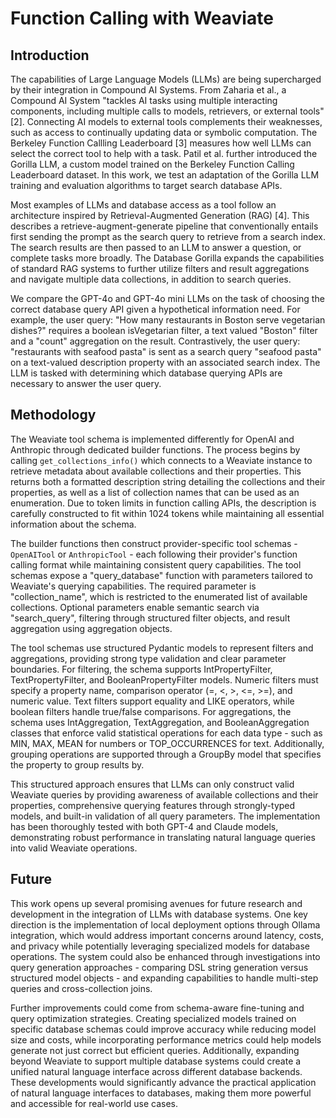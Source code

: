 # Function Calling with Weaviate

## Introduction

The capabilities of Large Language Models (LLMs) are being supercharged by their integration in Compound AI Systems. From Zaharia et al., a Compound AI System "tackles AI tasks using multiple interacting components, including multiple calls to models, retrievers, or external tools" [2]. Connecting AI models to external tools complements their weaknesses, such as access to continually updating data or symbolic computation. The Berkeley Function Callling Leaderboard [3] measures how well LLMs can select the correct tool to help with a task. Patil et al. further introduced the Gorilla LLM, a custom model trained on the Berkeley Function Calling Leaderboard dataset. In this work, we test an adaptation of the Gorilla LLM training and evaluation algorithms to target search database APIs.

Most examples of LLMs and database access as a tool follow an architecture inspired by Retrieval-Augmented Generation (RAG) [4]. This describes a retrieve-augment-generate pipeline that conventionally entails first sending the prompt as the search query to retrieve from a search index. The search results are then passed to an LLM to answer a question, or complete tasks more broadly. The Database Gorilla expands the capabilities of standard RAG systems to further utilize filters and result aggregations and navigate multiple data collections, in addition to search queries.

We compare the GPT-4o and GPT-4o mini LLMs on the task of choosing the correct database query API given a hypothetical information need. For example, the user query: "How many restaurants in Boston serve vegetarian dishes?" requires a boolean isVegetarian filter, a text valued "Boston" filter and a "count" aggregation on the result. Contrastively, the user query: "restaurants with seafood pasta" is sent as a search query "seafood pasta" on a text-valued description property with an associated search index. The LLM is tasked with determining which database querying APIs are necessary to answer the user query.

## Methodology

The Weaviate tool schema is implemented differently for OpenAI and Anthropic through dedicated builder functions. The process begins by calling `get_collections_info()` which connects to a Weaviate instance to retrieve metadata about available collections and their properties. This returns both a formatted description string detailing the collections and their properties, as well as a list of collection names that can be used as an enumeration. Due to token limits in function calling APIs, the description is carefully constructed to fit within 1024 tokens while maintaining all essential information about the schema.

The builder functions then construct provider-specific tool schemas - `OpenAITool` or `AnthropicTool` - each following their provider's function calling format while maintaining consistent query capabilities. The tool schemas expose a "query_database" function with parameters tailored to Weaviate's querying capabilities. The required parameter is "collection_name", which is restricted to the enumerated list of available collections. Optional parameters enable semantic search via "search_query", filtering through structured filter objects, and result aggregation using aggregation objects.

The tool schemas use structured Pydantic models to represent filters and aggregations, providing strong type validation and clear parameter boundaries. For filtering, the schema supports IntPropertyFilter, TextPropertyFilter, and BooleanPropertyFilter models. Numeric filters must specify a property name, comparison operator (=, <, >, <=, >=), and numeric value. Text filters support equality and LIKE operators, while boolean filters handle true/false comparisons. For aggregations, the schema uses IntAggregation, TextAggregation, and BooleanAggregation classes that enforce valid statistical operations for each data type - such as MIN, MAX, MEAN for numbers or TOP_OCCURRENCES for text. Additionally, grouping operations are supported through a GroupBy model that specifies the property to group results by.

This structured approach ensures that LLMs can only construct valid Weaviate queries by providing awareness of available collections and their properties, comprehensive querying features through strongly-typed models, and built-in validation of all query parameters. The implementation has been thoroughly tested with both GPT-4 and Claude models, demonstrating robust performance in translating natural language queries into valid Weaviate operations.

## Future

This work opens up several promising avenues for future research and development in the integration of LLMs with database systems. One key direction is the implementation of local deployment options through Ollama integration, which would address important concerns around latency, costs, and privacy while potentially leveraging specialized models for database operations. The system could also be enhanced through investigations into query generation approaches - comparing DSL string generation versus structured model objects - and expanding capabilities to handle multi-step queries and cross-collection joins.

Further improvements could come from schema-aware fine-tuning and query optimization strategies. Creating specialized models trained on specific database schemas could improve accuracy while reducing model size and costs, while incorporating performance metrics could help models generate not just correct but efficient queries. Additionally, expanding beyond Weaviate to support multiple database systems could create a unified natural language interface across different database backends. These developments would significantly advance the practical application of natural language interfaces to databases, making them more powerful and accessible for real-world use cases.
